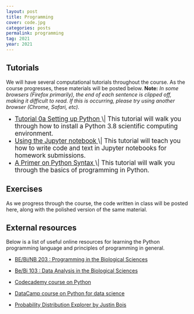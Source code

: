 ```yaml
---
layout: post
title: Programming
cover: code.jpg
categories: posts
permalink: programming
tag: 2021
year: 2021
---
```


## Tutorials
We will have several computational tutorials throughout the course. As the
course progresses, these materials will be posted below. **Note:** *In some
browsers (Firefox primarily), the end of each sentence is clipped off, making
it difficult to read. If this is occurring, please try using another browser
(Chrome, Safari, etc).*

* <a href="{{site.baseurl}}/code/2021/t0a_setting_up_python.html" target="_blank" style="font-size: 17px">
  Tutorial 0a Setting up Python
  </a> <span style="font-size: 17px">
  \| This tutorial will walk
  you through how to install a Python 3.8 scientific computing environment.
  </span>

* <a href="{{site.baseurl}}/code/2021/t0b_jupyter_notebooks.html" target="_blank" style="font-size: 17px">
  Using the Jupyter notebook
  </a> <span style="font-size: 17px">
  \| This tutorial will teach
  you how to write code and text in Jupyter notebooks for homework submissions.
  </span>

* <a href="{{site.baseurl}}/code/2021/t0c_python_syntax_and_plotting.html" target="_blank" style="font-size: 17px">
  A Primer on Python Syntax
  </a> <span style="font-size: 17px">
  \| This tutorial
  will walk you through the basics of programming in Python.
  </span>

<!--* [Tutorial 0d: An introduction]({{
  site.baseurl}}/code/t0c_python_syntax_and_plotting.html) \| This tutorial
  will introduce you to Julia, a possible alternative to Python. Julia will not
  be used in this course, but you might want to have a peak in your own time.


## Data sets
<!-- Please download the following data sets, unzip them, and place them in your
`bootcamp/data` folder as described in [the setting up Python tutorial]({{
site.baseurl}}/code/t0a_setting_up_python.html). -->

<!--* [Data set 1](http://rpdata.caltech.edu/courses/course_data/ecoli_growth.zip)
  \| Set of phase contrast and fluorescence images of a growing *E. coli.*
  colony.

<!-- * [Data set
  2](http://rpdata.caltech.edu/courses/course_data/lacI_titration.zip) \| A
  large image set of *E. coli* strains with varying copy numbers of the lacI
  repressor molecule. -->

<!-- * [Data set 3](http://rpdata.caltech.edu/courses/course_data/MS2_nuclei.zip) \|
  An image set of 5' and 3' labeled mRNA expressing in a developing
  *Drosophila* embryo. -->

<!-- ## Python utilities
As sometimes syntax can be difficult, we have written a file with a few
functions written in Python that will make some of the in-class exercises less
cumbersome. Please download them below and place them in your root `bootcamp`
folder.

* [pboc_utilities.py]({{ site.baseurl}}/code/pboc_utilities.py) \| Course utilities. -->



## Exercises
As we progress through the course, the code written in class will be posted
here, along with the polished version of the same material.

<!--* [Exercise 1]({{ site.baseurl}}/code/forward_euler.html) \| numerically
   integrating the differential equation for exponential growth. 

<!--* [exercise 2]({{ site.baseurl}}/code/bacterial_growth.html) \| determining
  bacterial growth rate from microscopy data. \[[data
  set](http://rpdata.caltech.edu/courses/course_data/ecoli_growth.zip)\] 
  <!-- \[[in class]({{ site.baseurl}}/code/bacterial_growth_in_class.ipynb)\] -->

<!--* [exercise 3]({{ site.baseurl}}/code/diffusion_via_coin_flips.html) \|
  simulating diffusing particles with coin flips. 

<!--* [exercise 4]({{ site.baseurl}}/code/diffusion_via_coin_flips_continued.html)
  \| continuation of our stochastic treatment of diffusion. -->
  <!-- \[[in class]({{ site.baseurl}}/code/diffusion_via_coin_flips_continued_in_class.html)\]

<!-- * [exercise 5]({{ site.baseurl}}/code/diffusion_1d_and_frap.html) \|
  numerically solving the master equation for diffusion.  -->
  <!-- \[[in class]({{ site.baseurl}}/code/diffusion_1d_and_frap_in_class.html)\] -->
  
<!-- * [exercise 9]({{ site.baseurl}}/code/laci_titration_day3.html) \| completed
  gene expression project, analyzing the effect of laci titration and comparing
  it to the theory.  \[[data
  set](http://rpdata.caltech.edu/courses/course_data/laci_titration.zip)\]
  \[[in class]({{ site.baseurl}}/code/lacI_titration_day3_in_class.html)\] -->

<!-- * [Exercise 6]({{ site.baseurl}}/code/gene_expression_master_equation.html) \|
  Solving the master equation for constitutive gene expression.  -->
  <!-- \[[In class]({{ site.baseurl}}/code/gene_expression_master_equation_in_class.html)\] -->

<!-- * [Exercise 7]({{ site.baseurl}}/code/taylor_series.html) \| Plotting Taylor
  series approximations for increasing number of terms. -->
  <!-- \[[In class]({{ site.baseurl}}/code/taylor_series_in_class.html)\] -->

<!-- * [Exercise 8] \| Simulating the Buri experiment as an illustration of genetic
  drift.  -->
  <!-- \[[In class]({{ site.baseurl}}/code/genetic_drift_in_class.html)\] -->

<!-- * [Exercise 9]({{ site.baseurl}}/code/lacI_titration_day3.html) \| Completed
  gene expression project, analyzing the effect of LacI titration and comparing
  it to the theory.  \[[Data
  set](http://rpdata.caltech.edu/courses/course_data/lacI_titration.zip)\] -->
  <!-- \[[In class]({{ site.baseurl}}/code/lacI_titration_day3_in_class.html)\] -->

<!-- * [Exercise 10]({{ site.baseurl}}/code/central_limit_theorem.html) \|
  Illustrating The Central Limit Theorem computationally.  -->
  <!-- \[[In class]({{ site.baseurl}}/code/central_limit_theorem_in_class.html)\] -->

<!-- * [Exercise 11]({{ site.baseurl}}/code/inferring_p_heads.html) \| Using
  Bayesian inference to predict the probability of getting heads on an unfair
  coin. -->

<!-- * [Exercise 12] \| Plotting the probability of the states in the MWC model for
  increasing ligand concentration.  -->
  <!-- \[[In class]({{ site.baseurl}}/code/plotting_allosteric_states_in_class.html)\] -->

<!-- * [Exercise 13]({{ site.baseurl}}/code/fly_elongation_rate.html) \| Analysis of
  the MS2 constructs to find rate of transcription in fruit flies.  -->
  <!-- \[[In class]({{ site.baseurl}}/code/fly_elongation_rate_in_class.html)\] -->


## External resources
Below is a list of useful online resources for learning the Python programming
language and principles of programming in general.

* [BE/Bi/NB 203 : Programming in the Biological
  Sciences](http://justinbois.github.io/bootcamp/2020/)

* [Be/Bi 103 : Data Analysis in the Biological
  Sciences](http://www.bebi103.caltech.edu)

* [Codecademy course on Python](https://www.codecademy.com/learn/python)

* [DataCamp course on Python for data
  science](https://www.datacamp.com/courses/intro-to-python-for-data-science)

* [Probability Distribution Explorer by Justin Bois](https://distribution-explorer.github.io/)
